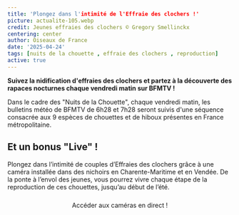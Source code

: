 ```yaml
---
title: 'Plongez dans l'intimité de l'Effraie des clochers !'
picture: actualite-105.webp
credit: Jeunes effraies des clochers © Gregory Smellinckx
centering: center
author: Oiseaux de France
date: '2025-04-24'
tags: [nuits de la chouette , effraie des clochers , reproduction]
active: true
---
```

**Suivez la nidification d'effraies des clochers et partez à la découverte des rapaces nocturnes chaque vendredi matin sur BFMTV !**

Dans le cadre des "Nuits de la Chouette", chaque vendredi matin, les bulletins météo de BFMTV de 6h28 et 7h28 seront suivis d'une séquence consacrée aux 9 espèces de chouettes et de hiboux présentes en France métropolitaine. 

## Et un bonus "Live" !

Plongez dans l’intimité de couples d’Effraies des clochers grâce à une caméra installée dans des nichoirs en Charente-Maritime et en Vendée. De la ponte à l’envol des jeunes, vous pourrez vivre chaque étape de la reproduction de ces chouettes, jusqu’au début de l’été.


<div style="text-align: center; margin-bottom: 20px;">
    <a
        href="https://www.lpo.fr/la-lpo-en-actions/connaissance-des-especes-sauvages/les-nuits-de-la-chouette/suivez-en-direct-la-nidification"
        target="_blank"
        class="PrimaryButton"
        style="display: inline-block; padding: 10px 20px; text-decoration: none; border-radius: 5px;"
    >
        Accéder aux caméras en direct !
    </a>
</div>
